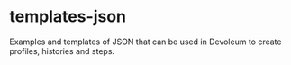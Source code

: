 # templates-json
Examples and templates of JSON that can be used in Devoleum to create profiles, histories and steps.
